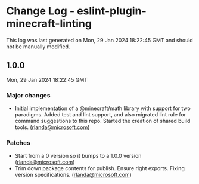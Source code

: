 # Change Log - eslint-plugin-minecraft-linting

This log was last generated on Mon, 29 Jan 2024 18:22:45 GMT and should not be manually modified.

<!-- Start content -->

## 1.0.0

Mon, 29 Jan 2024 18:22:45 GMT

### Major changes

- Initial implementation of a @minecraft/math library with support for two paradigms. Added test and lint support, and also migrated lint rule for command suggestions to this repo. Started the creation of shared build tools. (rlanda@microsoft.com)

### Patches

- Start from a 0 version so it bumps to a 1.0.0 version (rlanda@microsoft.com)
- Trim down package contents for publish. Ensure right exports. Fixing version specifications. (rlanda@microsoft.com)
